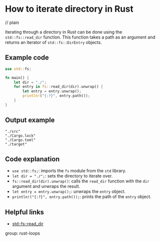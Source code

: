 # How to iterate directory in Rust
// plain

Iterating through a directory in Rust can be done using the `std::fs::read_dir` function. This function takes a path as an argument and returns an iterator of `std::fs::DirEntry` objects.

## Example code

```rust
use std::fs;

fn main() {
    let dir = "./";
    for entry in fs::read_dir(dir).unwrap() {
        let entry = entry.unwrap();
        println!("{:?}", entry.path());
    }
}
```

## Output example

```
"./src"
"./Cargo.lock"
"./Cargo.toml"
"./target"
```

## Code explanation

- `use std::fs;`: imports the `fs` module from the `std` library.
- `let dir = "./";`: sets the directory to iterate over.
- `fs::read_dir(dir).unwrap()`: calls the `read_dir` function with the `dir` argument and unwraps the result.
- `let entry = entry.unwrap();`: unwraps the `entry` object.
- `println!("{:?}", entry.path());`: prints the path of the `entry` object.

## Helpful links
- [std::fs::read_dir](https://doc.rust-lang.org/std/fs/fn.read_dir.html)

group: rust-loops